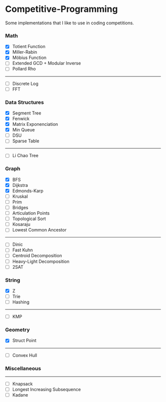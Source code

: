 # Competitive-Programming
Some implementations that I like to use in coding competitions.

### Math
- [X] Totient Function
- [X] Miller-Rabin
- [X] Möbius Function
- [ ] Extended GCD + Modular Inverse
- [ ] Pollard Rho
----------------------
- [ ] Discrete Log
- [ ] FFT

### Data Structures
- [X] Segment Tree
- [X] Fenwick
- [X] Matrix Exponenciation
- [X] Min Queue
- [ ] DSU
- [ ] Sparse Table
-----------------------
- [ ] Li Chao Tree

### Graph
- [X] BFS
- [X] Dijkstra
- [X] Edmonds-Karp
- [ ] Kruskal
- [ ] Prim
- [ ] Bridges
- [ ] Articulation Points
- [ ] Topological Sort
- [ ] Kosaraju
- [ ] Lowest Common Ancestor
---------------------------
- [ ] Dinic
- [ ] Fast Kuhn
- [ ] Centroid Decomposition
- [ ] Heavy-Light Decomposition
- [ ] 2SAT

### String
- [X] Z
- [ ] Trie
- [ ] Hashing
------------
- [ ] KMP

### Geometry
- [X] Struct Point
-----------------
- [ ] Convex Hull

### Miscellaneous
-----------------
- [ ] Knapsack
- [ ] Longest Increasing Subsequence
- [ ] Kadane
